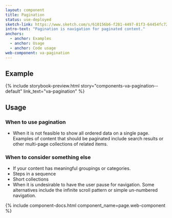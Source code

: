 ```yaml
---
layout: component
title: Pagination
status: use-deployed
sketch-link: https://www.sketch.com/s/610156b6-f281-4497-81f3-64454fc72156/p/ABBAABE0-2108-4DBA-8FF5-01F00A06F082/canvas
intro-text: "Pagination is navigation for paginated content."
anchors:
  - anchor: Examples
  - anchor: Usage
  - anchor: Code usage
web-component: va-pagination
---
```


## Example

{% include storybook-preview.html story="components-va-pagination--default" link_text="va-pagination" %}

## Usage

### When to use pagination

* When it is not feasible to show all ordered data on a single page. Examples of content that should be paginated include search results or other multi-page collections of related items. 

### When to consider something else

* If your content has meaningful groupings or categories.
* Steps in a sequence
* Short collections
* When it is undesirable to have the user pause for navigation. Some alternatives include the infinite scroll pattern or simple un-numbered navigation.

{% include component-docs.html component_name=page.web-component %}